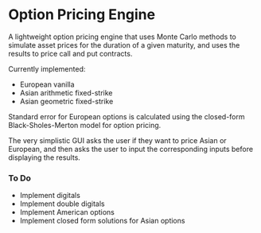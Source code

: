 # Option Pricing Engine

A lightweight option pricing engine that uses Monte Carlo methods to simulate asset prices for the duration of a given maturity, and uses the results to price call and put contracts. 

Currently implemented:
- European vanilla
- Asian arithmetic fixed-strike
- Asian geometric fixed-strike 

Standard error for European options is calculated using the closed-form Black-Sholes-Merton model for option pricing. 

The very simplistic GUI asks the user if they want to price Asian or European, and then asks the user to input the corresponding inputs before displaying the results. 

### To Do

- Implement digitals
- Implement double digitals
- Implement American options
- Implement closed form solutions for Asian options

